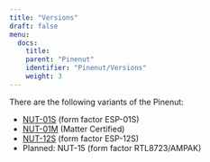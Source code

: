 ```yaml
---
title: "Versions"
draft: false
menu:
  docs:
    title:
    parent: "Pinenut"
    identifier: "Pinenut/Versions"
    weight: 3
---
```


There are the following variants of the Pinenut:

* [NUT-01S](Pinenut-01S) (form factor ESP-01S)
* [NUT-01M](Pinenut-01M) (Matter Certified)
* [NUT-12S](Pinenut-12S) (form factor ESP-12S)
* Planned: NUT-15 (form factor RTL8723/AMPAK)